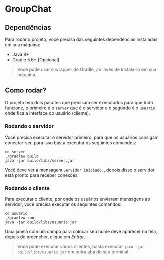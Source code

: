 # GroupChat

## Dependências 

Para rodar o projeto, você precisa das seguintes dependências instaladas em sua máquina:

* Java 8+
* Gradle 5.6+ [Opcional]

> Você pode usar o wrapper do Gradle, ao invés de instala-lo em sua máquina.

## Como rodar?

O projeto tem dois pacotes que precisam ser executados para que tudo funcione, o primeiro é o `server` que é o servidor e o segundo é o `usuario` onde fica a interface do usuário (cliente).

### Rodando o servidor

Você precisa executar o servidor primeiro, para que os usuários consigam conectar-ser, para isso basta executar os seguintes comandos:

```shell
cd server
./gradlew build
java -jar build/libs/server.jar
```

Você deve ver a mensagem `Servidor iniciado.`, depois disso o servidor está pronto para receber conexões.

### Rodando o cliente
Para executar o cliente, por onde os usuários enviaram mensagens ao servidor, você precisa executar os sequintes comandos:
```shell
cd usuario
./gradlew run
java -jar build/libs/usuario.jar
```

Uma janela com um campo para colocar seu nome deve aparecer na tela, depois de preencher, clique em *Entrar*.

> Você pode executar vários clientes, basta executar `java -jar build/libs/usuario.jar` em outra aba do seu terminal.
